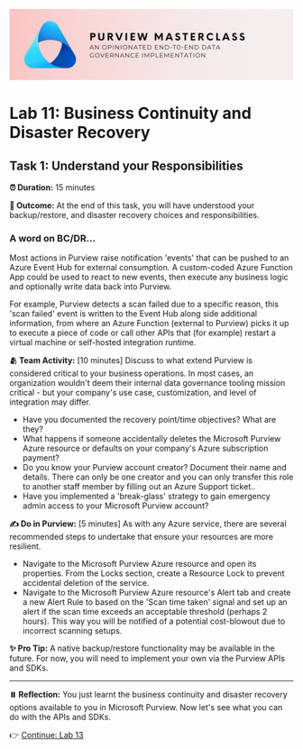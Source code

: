 ![Banner](./assets/banner.png)

# Lab 11: Business Continuity and Disaster Recovery

## Task 1: Understand your Responsibilities

**⏰ Duration:** 15 minutes

**🎯 Outcome:** At the end of this task, you will have understood your backup/restore, and disaster recovery choices and responsibilities.

### A word on BC/DR...

Most actions in Purview raise notification 'events' that can be pushed to an Azure Event Hub for external consumption. A custom-coded Azure Function App could be used to react to new events, then execute any business logic and optionally write data back into Purview.

For example, Purview detects a scan failed due to a specific reason, this 'scan failed' event is written to the Event Hub along side additional information, from where an Azure Function (external to Purview) picks it up to execute a piece of code or call other APIs that (for example) restart a virtual machine or self-hosted integration runtime.

**🫂 Team Activity:** [10 minutes] Discuss to what extend Purview is considered critical to your business operations. In most cases, an organization wouldn't deem their internal data governance tooling mission critical - but your company's use case, customization, and level of integration may differ.

- Have you documented the recovery point/time objectives? What are they?
- What happens if someone accidentally deletes the Microsoft Purview Azure resource or defaults on your company's Azure subscription payment?
- Do you know your Purview account creator? Document their name and details. There can only be one creator and you can only transfer this role to another staff member by filling out an Azure Support ticket..
- Have you implemented a 'break-glass' strategy to gain emergency admin access to your Microsoft Purview account?

**✍️ Do in Purview:** [5 minutes] As with any Azure service, there are several recommended steps to undertake that ensure your resources are more resilient.

- Navigate to the Microsoft Purview Azure resource and open its properties. From the Locks section, create a Resource Lock to prevent accidental deletion of the service.
- Navigate to the Microsoft Purview Azure resource's Alert tab and create a new Alert Rule to based on the 'Scan time taken' signal and set up an alert if the scan time exceeds an acceptable threshold (perhaps 2 hours). This way you will be notified of a potential cost-blowout due to incorrect scanning setups.

**✨ Pro Tip:** A native backup/restore functionality may be available in the future. For now, you will need to implement your own via the Purview APIs and SDKs.

---

**⏸️ Reflection:** You just learnt the business continuity and disaster recovery options available to you in Microsoft Purview. Now let's see what you can do with the APIs and SDKs.

👉 [Continue: Lab 13](./Lab-13%20-%20Custom%20API%20Functionality.md)
